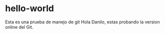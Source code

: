 # hello-world
Esta es una prueba de manejo de git
Hola Danilo, estas probando la version online del Git.
